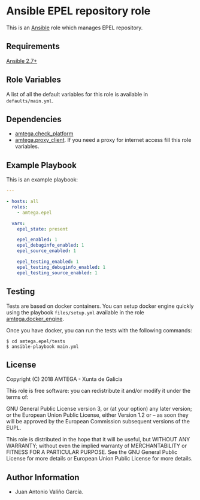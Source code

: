# Ansible EPEL repository role

This is an [Ansible](http://www.ansible.com) role which manages EPEL repository.

## Requirements

[Ansible 2.7+](http://docs.ansible.com/ansible/latest/intro_installation.html)

## Role Variables

A list of all the default variables for this role is available in `defaults/main.yml`.

## Dependencies

- [amtega.check_platform](https://galaxy.ansible.com/amtega/check_platform)
- [amtega.proxy_client](https://galaxy.ansible.com/amtega/proxy_client). If you need a proxy for internet access fill this role variables.

## Example Playbook

This is an example playbook:

```yaml
---

- hosts: all
  roles:
    - amtega.epel

  vars:
    epel_state: present

    epel_enabled: 1
    epel_debuginfo_enabled: 1
    epel_source_enabled: 1

    epel_testing_enabled: 1
    epel_testing_debuginfo_enabled: 1
    epel_testing_source_enabled: 1
```

## Testing

Tests are based on docker containers. You can setup docker engine quickly using the playbook `files/setup.yml` available in the role [amtega.docker_engine](https://galaxy.ansible.com/amtega/docker_engine).

Once you have docker, you can run the tests with the following commands:

```shell
$ cd amtega.epel/tests
$ ansible-playbook main.yml
```

## License

Copyright (C) 2018 AMTEGA - Xunta de Galicia

This role is free software: you can redistribute it and/or modify it under the terms of:

GNU General Public License version 3, or (at your option) any later version; or the European Union Public License, either Version 1.2 or – as soon they will be approved by the European Commission ­subsequent versions of the EUPL.

This role is distributed in the hope that it will be useful, but WITHOUT ANY WARRANTY; without even the implied warranty of MERCHANTABILITY or FITNESS FOR A PARTICULAR PURPOSE.  See the GNU General Public License for more details or European Union Public License for more details.

## Author Information

- Juan Antonio Valiño García.
